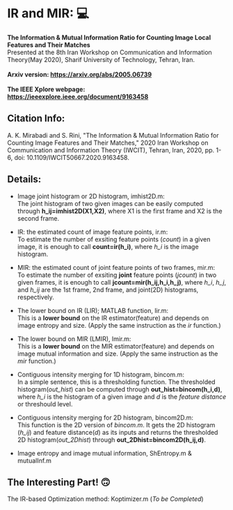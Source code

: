 # IR and MIR: :computer:
**The Information &amp; Mutual Information Ratio for Counting Image Local Features and Their Matches**
\
Presented at the 8th Iran Workshop on Communication and Information Theory(May 2020), Sharif University of Technology, Tehran, Iran.
\
\
**Arxiv version: https://arxiv.org/abs/2005.06739**
\
\
**The IEEE Xplore webpage: https://ieeexplore.ieee.org/document/9163458**

## Citation Info:
A. K. Mirabadi and S. Rini, "The Information & Mutual Information Ratio for Counting Image Features and Their Matches," 2020 Iran Workshop on Communication and Information Theory (IWCIT), Tehran, Iran, 2020, pp. 1-6, doi: 10.1109/IWCIT50667.2020.9163458.

## Details:
- Image joint histogram or 2D histogram, imhist2D.m:
    \
    The joint histogram of two given images can be easily computed through **h_ij=imhist2D(X1,X2)**, where X1 is the first frame and X2 is the second frame.
    
- IR: the estimated count of image feature points, ir.m:
    \
    To estimate the number of exsiting feature points (*count*) in a given image, it is enough to call **count=ir(h_i)**, where *h_i* is the image histogram.
    
- MIR: the estimated count of joint feature points of two frames, mir.m:
    \
    To estimate the number of exsiting **joint** feature points (*jcount*) in two given frames, it is enough to call **jcount=mir(h_ij,h_i,h_j)**, where *h_i*, *h_j*, and *h_ij*     are the 1st frame, 2nd frame, and joint(2D) histograms, respectively.

- The lower bound on IR (LIR); MATLAB function, lir.m:
    \
    This is a **lower bound** on the IR estimator(feature) and depends on image entropy and size. (Apply the same instruction as the *ir* function.)

- The lower bound on MIR (LMIR), lmir.m:
    \
    This is a **lower bound** on the MIR estimator(feature) and depends on image mutual information and size. (Apply the same instruction as the *mir* function.)

- Contiguous intensity merging for 1D histogram, bincom.m:
    \
    In a simple sentence, this is a thresholding function. The thresholded histogram(*out_hist*) can be computed through **out_hist=bincom(h_i,d)**, where *h_i* is the             histogram of a given image and *d* is the *feature distance* or threshould level.

- Contiguous intensity merging for 2D histogram, bincom2D.m:
    \
    This function is the 2D version of *bincom.m*. It gets the 2D histogram (*h_ij*) and feature distance(*d*) as its inputs and returns the thresholded 2D histogram(*out_2Dhist*) through **out_2Dhist=bincom2D(h_ij,d)**.
- Image entropy and image mutual information, ShEntropy.m & mutualInf.m

    
## The Interesting Part! :upside_down_face:
   The IR-based Optimization method: Koptimizer.m
   (*To be Completed*)
